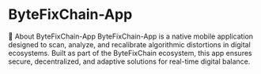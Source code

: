 # ByteFixChain-App
📌 About ByteFixChain-App  ByteFixChain-App is a native mobile application designed to scan, analyze, and recalibrate algorithmic distortions in digital ecosystems. Built as part of the ByteFixChain ecosystem, this app ensures secure, decentralized, and adaptive solutions for real-time digital balance.
